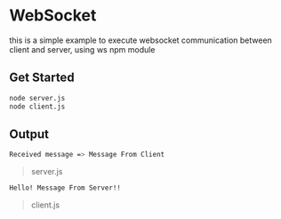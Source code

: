 # WebSocket

this is a simple example to execute websocket communication between client and server, using ws npm module

## Get Started

```bash
node server.js
node client.js
```

## Output

```bash
Received message => Message From Client
```

> server.js

```bash
Hello! Message From Server!!
```

> client.js
